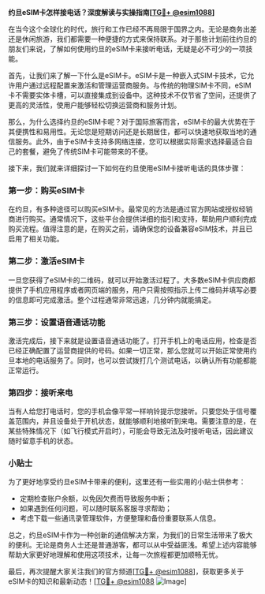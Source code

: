 **约旦eSIM卡怎样接电话？深度解读与实操指南[[TG💪+ @esim1088](https://t.me/s/esim1088)]**

在当今这个全球化的时代，旅行和工作已经不再局限于国界之内。无论是商务出差还是休闲旅游，我们都需要一种便捷的方式来保持联系。对于那些计划前往约旦的朋友们来说，了解如何使用约旦的eSIM卡来接听电话，无疑是必不可少的一项技能。

首先，让我们来了解一下什么是eSIM卡。eSIM卡是一种嵌入式SIM卡技术，它允许用户通过远程配置来激活和管理运营商服务。与传统的物理SIM卡不同，eSIM卡不需要实体卡槽，可以直接集成到设备中。这种技术不仅节省了空间，还提供了更高的灵活性，使用户能够轻松切换运营商和服务计划。

那么，为什么选择约旦的eSIM卡呢？对于国际旅客而言，eSIM卡的最大优势在于其便携性和易用性。无论您是短期访问还是长期居住，都可以快速地获取当地的通信服务。此外，由于eSIM卡支持多网络连接，您可以根据实际需求选择最适合自己的套餐，避免了传统SIM卡可能带来的不便。

接下来，我们就来详细探讨一下如何在约旦使用eSIM卡接听电话的具体步骤：

### 第一步：购买eSIM卡

在约旦，有多种途径可以购买eSIM卡。最常见的方法是通过官方网站或授权经销商进行购买。通常情况下，这些平台会提供详细的指引和支持，帮助用户顺利完成购买流程。值得注意的是，在购买之前，请确保您的设备兼容eSIM技术，并且已启用了相关功能。

### 第二步：激活eSIM卡

一旦您获得了eSIM卡的二维码，就可以开始激活过程了。大多数eSIM卡供应商都提供了手机应用程序或者网页端的服务，用户只需按照指示上传二维码并填写必要的信息即可完成激活。整个过程通常非常迅速，几分钟内就能搞定。

### 第三步：设置语音通话功能

激活完成后，接下来就是设置语音通话功能了。打开手机上的电话应用，检查是否已经正确配置了运营商提供的号码。如果一切正常，那么您就可以开始正常使用约旦本地的电话服务了。同时，也可以尝试拨打几个测试电话，以确认所有功能都能正常运行。

### 第四步：接听来电

当有人给您打电话时，您的手机会像平常一样响铃提示您接听。只要您处于信号覆盖范围内，并且设备处于开机状态，就能够顺利地接听到来电。需要注意的是，在某些特殊情况下（如飞行模式开启时），可能会导致无法及时接听电话，因此建议随时留意手机的状态。

### 小贴士

为了更好地享受约旦eSIM卡带来的便利，这里还有一些实用的小贴士供参考：
- 定期检查账户余额，以免因欠费而导致服务中断；
- 如果遇到任何问题，可以随时联系客服寻求帮助；
- 考虑下载一些通讯录管理软件，方便整理和备份重要联系人信息。

总之，约旦eSIM卡作为一种创新的通信解决方案，为我们的日常生活带来了极大的便利。无论是商务人士还是普通游客，都可以从中受益匪浅。希望上述内容能够帮助大家更好地理解和使用这项技术，让每一次旅程都更加顺畅无忧。

最后，再次提醒大家关注我们的官方频道[[TG💪+ @esim1088](https://t.me/s/esim1088)]，获取更多关于eSIM卡的知识和最新动态！[[TG💪+ @esim1088](https://t.me/s/esim1088) ![Image](https://i.postimg.cc/4NQfJmqS/Snipaste-2025-05-13-00-14-12.png)]